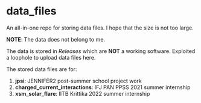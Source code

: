# data_files
An all-in-one repo for storing data files. I hope that the size is not too large.

**NOTE**: The data does not belong to me.


The data is stored in _Releases_ which are **NOT** a working software. Exploited a loophole to upload data files here.

The stored data files are for:
1. **jpsi**: JENNIFER2 post-summer school project work
2. **charged_current_interactions**: IFJ PAN PPSS 2021 summer internship
3. **xsm_solar_flare**: IITB Krittika 2022 summer internship


